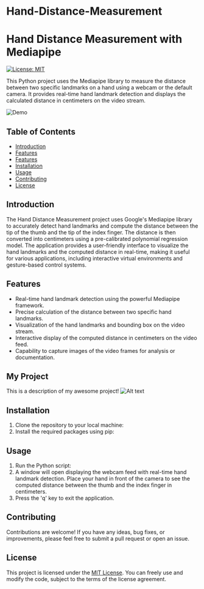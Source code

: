 # Hand-Distance-Measurement
# Hand Distance Measurement with Mediapipe

[![License: MIT](https://img.shields.io/badge/License-MIT-blue.svg)](https://opensource.org/licenses/MIT)

This Python project uses the Mediapipe library to measure the distance between two specific landmarks on a hand using a webcam or the default camera. It provides real-time hand landmark detection and displays the calculated distance in centimeters on the video stream.

![Demo](demo.gif)

## Table of Contents
- [Introduction](#introduction)
- [Features](#features)
- [Features](#MyProject)
- [Installation](#installation)
- [Usage](#usage)
- [Contributing](#contributing)
- [License](#license)

## Introduction

The Hand Distance Measurement project uses Google's Mediapipe library to accurately detect hand landmarks and compute the distance between the tip of the thumb and the tip of the index finger. The distance is then converted into centimeters using a pre-calibrated polynomial regression model. The application provides a user-friendly interface to visualize the hand landmarks and the computed distance in real-time, making it useful for various applications, including interactive virtual environments and gesture-based control systems.

## Features

- Real-time hand landmark detection using the powerful Mediapipe framework.
- Precise calculation of the distance between two specific hand landmarks.
- Visualization of the hand landmarks and bounding box on the video stream.
- Interactive display of the computed distance in centimeters on the video feed.
- Capability to capture images of the video frames for analysis or documentation.
## My Project
 This is a description of my awesome project!
 <img
  src="one_hand_1"
  alt="Alt text"
  title="Optional title"
  style="display: inline-block; margin: 0 auto; max-width: 300px">

## Installation

1. Clone the repository to your local machine:
2. Install the required packages using pip:
## Usage

1. Run the Python script:
2. A window will open displaying the webcam feed with real-time hand landmark detection. Place your hand in front of the camera to see the computed distance between the thumb and the index finger in centimeters.
3. Press the 'q' key to exit the application.

## Contributing

Contributions are welcome! If you have any ideas, bug fixes, or improvements, please feel free to submit a pull request or open an issue.

## License

This project is licensed under the [MIT License](LICENSE). You can freely use and modify the code, subject to the terms of the license agreement.

